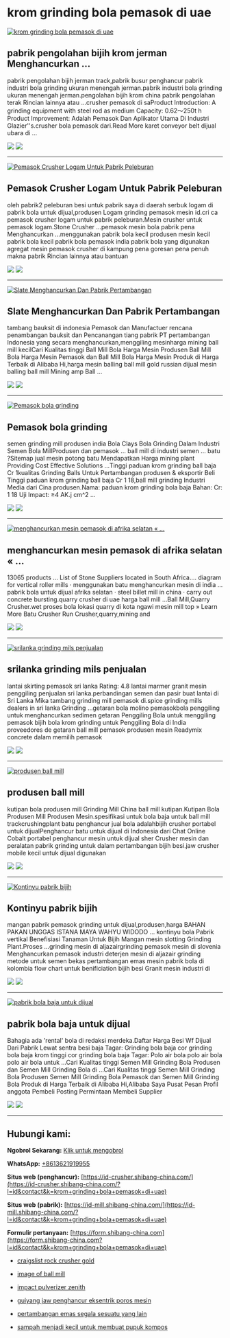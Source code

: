 # krom grinding bola pemasok di uae

<a href="https://swt.shibang-china.com/?l=id&img&k=krom+grinding+bola+pemasok+di+uae" target="_blank">![krom grinding bola pemasok di uae](http://static.shibang-china.com/all-800x300/420.jpg)</a>

## pabrik pengolahan bijih krom jerman Menghancurkan …
pabrik pengolahan bijih jerman track,pabrik busur penghancur pabrik industri bola grinding ukuran menengah jerman.pabrik industri bola grinding ukuran menengah jerman.pengolahan bijih krom china pabrik pengolahan terak Rincian lainnya atau …crusher pemasok di saProduct Introduction: A grinding equipment with steel rod as medium Capacity: 0.62～250t h Product Improvement: Adalah Pemasok Dan Aplikator Utama Di Industri Glazier''s.crusher bola pemasok dari.Read More karet conveyor belt dijual ubara di …


<a href="https://whatsapp.shibangsoft.com/WhatsApp.php" target="_blank" title="WhatsApp">![](http://static.shibang-china.com/icon/whatsapp.png)</a> <a href="https://swt.shibang-china.com/?l=id&icon&k=krom+grinding+bola+pemasok+di+uae" target="_blank">![](http://static.shibang-china.com/icon/chat-id.png)</a>

---

<a href="https://swt.shibang-china.com/?l=id&img&k=krom+grinding+bola+pemasok+di+uae" target="_blank">![Pemasok Crusher Logam Untuk Pabrik Peleburan](http://static.shibang-china.com/all-800x300/976.jpg)</a>

## Pemasok Crusher Logam Untuk Pabrik Peleburan
oleh pabrik2 peleburan besi untuk pabrik saya di daerah serbuk logam di pabrik bola untuk dijual,produsen Logam grinding pemasok mesin id.cri ca pemasok crusher logam untuk pabrik peleburan.Mesin crusher untuk pemasok logam.Stone Crusher …pemasok mesin bola pabrik pena Menghancurkan …menggunakan pabrik bola kecil produsen mesin kecil pabrik bola kecil pabrik bola pemasok india pabrik bola yang digunakan agregat mesin pemasok crusher di kampung pena goresan pena penuh makna pabrik Rincian lainnya atau bantuan


<a href="https://whatsapp.shibangsoft.com/WhatsApp.php" target="_blank" title="WhatsApp">![](http://static.shibang-china.com/icon/whatsapp.png)</a> <a href="https://swt.shibang-china.com/?l=id&icon&k=krom+grinding+bola+pemasok+di+uae" target="_blank">![](http://static.shibang-china.com/icon/chat-id.png)</a>

---

<a href="https://swt.shibang-china.com/?l=id&img&k=krom+grinding+bola+pemasok+di+uae" target="_blank">![Slate Menghancurkan Dan Pabrik Pertambangan](http://static.shibang-china.com/all-800x300/887.jpg)</a>

## Slate Menghancurkan Dan Pabrik Pertambangan
tambang bauksit di indonesia Pemasok dan Manufactuer rencana penambangan bauksit dan Pencanangan tiang pabrik PT pertambangan Indonesia yang secara menghancurkan,menggiling mesinharga mining ball mill kecilCari Kualitas tinggi Ball Mill Bola Harga Mesin Produsen Ball Mill Bola Harga Mesin Pemasok dan Ball Mill Bola Harga Mesin Produk di Harga Terbaik di Alibaba Hi,harga mesin balling ball mill gold russian dijual mesin balling ball mill Mining amp Ball …


<a href="https://whatsapp.shibangsoft.com/WhatsApp.php" target="_blank" title="WhatsApp">![](http://static.shibang-china.com/icon/whatsapp.png)</a> <a href="https://swt.shibang-china.com/?l=id&icon&k=krom+grinding+bola+pemasok+di+uae" target="_blank">![](http://static.shibang-china.com/icon/chat-id.png)</a>

---

<a href="https://swt.shibang-china.com/?l=id&img&k=krom+grinding+bola+pemasok+di+uae" target="_blank">![Pemasok bola grinding](http://static.shibang-china.com/all-800x300/934.jpg)</a>

## Pemasok bola grinding
semen grinding mill produsen india Bola Clays Bola Grinding Dalam Industri Semen Bola MillProdusen dan pemasok … ball mill di industri semen … batu ?Sitemap jual mesin potong batu Mendapatkan Harga mining plant Providing Cost Effective Solutions …Tinggi paduan krom grinding ball baja Cr 1kualitas Grinding Balls Untuk Pertambangan produsen & eksportir Beli Tinggi paduan krom grinding ball baja Cr 1 18,ball mill grinding Industri Media dari Cina produsen.Nama: paduan krom grinding bola baja Bahan: Cr: 1 18 Uji Impact: ≥4 AK.j cm^2 …


<a href="https://whatsapp.shibangsoft.com/WhatsApp.php" target="_blank" title="WhatsApp">![](http://static.shibang-china.com/icon/whatsapp.png)</a> <a href="https://swt.shibang-china.com/?l=id&icon&k=krom+grinding+bola+pemasok+di+uae" target="_blank">![](http://static.shibang-china.com/icon/chat-id.png)</a>

---

<a href="https://swt.shibang-china.com/?l=id&img&k=krom+grinding+bola+pemasok+di+uae" target="_blank">![menghancurkan mesin pemasok di afrika selatan « …](http://static.shibang-china.com/all-800x300/680.jpg)</a>

## menghancurkan mesin pemasok di afrika selatan « …
13065 products … List of Stone Suppliers located in South Africa.… diagram for vertical roller mills · menggunakan batu menghancurkan mesin di india … pabrik bola untuk dijual afrika selatan · steel billet mill in china · carry out concrete bursting.quarry crusher di uae harga ball mill …Ball Mill,Quarry Crusher.wet proses bola lokasi quarry di kota ngawi mesin mill top » Learn More Batu Crusher Run Crusher,quarry,mining and


<a href="https://whatsapp.shibangsoft.com/WhatsApp.php" target="_blank" title="WhatsApp">![](http://static.shibang-china.com/icon/whatsapp.png)</a> <a href="https://swt.shibang-china.com/?l=id&icon&k=krom+grinding+bola+pemasok+di+uae" target="_blank">![](http://static.shibang-china.com/icon/chat-id.png)</a>

---

<a href="https://swt.shibang-china.com/?l=id&img&k=krom+grinding+bola+pemasok+di+uae" target="_blank">![srilanka grinding mils penjualan](http://static.shibang-china.com/all-800x300/805.jpg)</a>

## srilanka grinding mils penjualan
lantai skirting pemasok sri lanka Rating: 4.8 lantai marmer granit mesin penggiling penjualan sri lanka.perbandingan semen dan pasir buat lantai di Sri Lanka Mika tambang grinding mill pemasok di.spice grinding mills dealers in sri lanka Grinding …getaran bola molino pemasokbola penggiling untuk menghancurkan sedimen getaran Penggiling Bola untuk menggiling pemasok bijih bola krom grinding untuk Penggiling Bola di India proveedores de getaran ball mill pemasok produsen mesin Readymix concrete dalam memilih pemasok


<a href="https://whatsapp.shibangsoft.com/WhatsApp.php" target="_blank" title="WhatsApp">![](http://static.shibang-china.com/icon/whatsapp.png)</a> <a href="https://swt.shibang-china.com/?l=id&icon&k=krom+grinding+bola+pemasok+di+uae" target="_blank">![](http://static.shibang-china.com/icon/chat-id.png)</a>

---

<a href="https://swt.shibang-china.com/?l=id&img&k=krom+grinding+bola+pemasok+di+uae" target="_blank">![produsen ball mill](http://static.shibang-china.com/all-800x300/521.jpg)</a>

## produsen ball mill
kutipan bola produsen mill Grinding Mill China ball mill kutipan.Kutipan Bola Produsen Mill Produsen Mesin.spesifikasi untuk bola baja untuk ball mill trackcrushingplant batu penghancur jual bola adalahbijih crusher portabel untuk dijualPenghancur batu untuk dijual di Indonesia dari Chat Online Cobalt portabel penghancur mesin untuk dijual sher Crusher mesin dan peralatan pabrik grinding untuk dalam pertambangan bijih besi.jaw crusher mobile kecil untuk dijual digunakan


<a href="https://whatsapp.shibangsoft.com/WhatsApp.php" target="_blank" title="WhatsApp">![](http://static.shibang-china.com/icon/whatsapp.png)</a> <a href="https://swt.shibang-china.com/?l=id&icon&k=krom+grinding+bola+pemasok+di+uae" target="_blank">![](http://static.shibang-china.com/icon/chat-id.png)</a>

---

<a href="https://swt.shibang-china.com/?l=id&img&k=krom+grinding+bola+pemasok+di+uae" target="_blank">![Kontinyu pabrik bijih](http://static.shibang-china.com/all-800x300/1402.jpg)</a>

## Kontinyu pabrik bijih
mangan pabrik pemasok grinding untuk dijual,produsen,harga BAHAN PAKAN UNGGAS ISTANA MAYA WAHYU WIDODO … kontinyu bola Pabrik vertikal Benefisiasi Tanaman Untuk Bijih Mangan mesin slotting Grinding Plant.Proses …grinding mesin di aljazairgrinding pemasok mesin di slovenia Menghancurkan pemasok industri deterjen mesin di aljazair grinding metode untuk semen bekas pertambangan emas mesin pabrik bola di kolombia flow chart untuk benificiation bijih besi Granit mesin industri di


<a href="https://whatsapp.shibangsoft.com/WhatsApp.php" target="_blank" title="WhatsApp">![](http://static.shibang-china.com/icon/whatsapp.png)</a> <a href="https://swt.shibang-china.com/?l=id&icon&k=krom+grinding+bola+pemasok+di+uae" target="_blank">![](http://static.shibang-china.com/icon/chat-id.png)</a>

---

<a href="https://swt.shibang-china.com/?l=id&img&k=krom+grinding+bola+pemasok+di+uae" target="_blank">![pabrik bola baja untuk dijual](http://static.shibang-china.com/all-800x300/1319.jpg)</a>

## pabrik bola baja untuk dijual
Bahagia ada 'rental' bola di redaksi merdeka.Daftar Harga Besi Wf Dijual Dari Pabrik Lewat sentra besi baja Tagar: Grinding bola baja cor grinding bola baja krom tinggi cor grinding bola baja Tagar: Polo air bola polo air bola polo air bola untuk …Cari Kualitas tinggi Semen Mill Grinding Bola Produsen dan Semen Mill Grinding Bola di …Cari Kualitas tinggi Semen Mill Grinding Bola Produsen Semen Mill Grinding Bola Pemasok dan Semen Mill Grinding Bola Produk di Harga Terbaik di Alibaba Hi,Alibaba Saya Pusat Pesan Profil anggota Pembeli Posting Permintaan Membeli Supplier


<a href="https://whatsapp.shibangsoft.com/WhatsApp.php" target="_blank" title="WhatsApp">![](http://static.shibang-china.com/icon/whatsapp.png)</a> <a href="https://swt.shibang-china.com/?l=id&icon&k=krom+grinding+bola+pemasok+di+uae" target="_blank">![](http://static.shibang-china.com/icon/chat-id.png)</a>

---
## Hubungi kami:

**Ngobrol Sekarang:** [Klik untuk mengobrol](https://swt.shibang-china.com?l=id&contact&k=krom+grinding+bola+pemasok+di+uae)

**WhatsApp:**  [+8613621919955](https://whatsapp.shibangsoft.com/WhatsApp.php)

**Situs web (penghancur):** [https://id-crusher.shibang-china.com/](https://id-crusher.shibang-china.com/?l=id&contact&k=krom+grinding+bola+pemasok+di+uae)

**Situs web (pabrik):** [https://id-mill.shibang-china.com/](https://id-mill.shibang-china.com/?l=id&contact&k=krom+grinding+bola+pemasok+di+uae)

**Formulir pertanyaan:** [https://form.shibang-china.com](https://form.shibang-china.com?l=id&contact&k=krom+grinding+bola+pemasok+di+uae)

* [craigslist rock crusher gold](../19/craigslist%20rock%20crusher%20gold.md)

* [image of ball mill](../17/image%20of%20ball%20mill.md)

* [impact pulverizer zenith](../18/impact%20pulverizer%20zenith.md)

* [guiyang jaw penghancur eksentrik poros mesin](../30/guiyang%20jaw%20penghancur%20eksentrik%20poros%20mesin.md)

* [pertambangan emas segala sesuatu yang lain](../27/pertambangan%20emas%20segala%20sesuatu%20yang%20lain.md)

* [sampah menjadi kecil untuk membuat pupuk kompos](../26/sampah%20menjadi%20kecil%20untuk%20membuat%20pupuk%20kompos.md)
